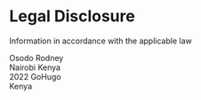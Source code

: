 # Legal Disclosure

Information in accordance with the applicable law

Osodo Rodney\
Nairobi Kenya\
2022 GoHugo\
Kenya
